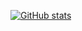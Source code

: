 [![GitHub stats](https://github-readme-stats.vercel.app/api?username=nazonoa&show_icons=true&theme=transparent)](https://github.com/nazonoa)
